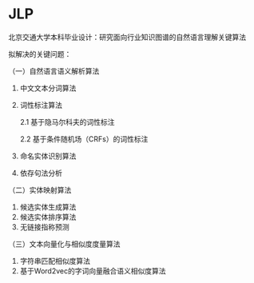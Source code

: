 # JLP
北京交通大学本科毕业设计：研究面向行业知识图谱的自然语言理解关键算法

拟解决的关键问题：

（一）自然语言语义解析算法
1. 中文文本分词算法
2. 词性标注算法

      ​2.1 基于隐马尔科夫的词性标注

      ​2.2 基于条件随机场（CRFs）的词性标注
3. 命名实体识别算法
4. 依存句法分析

（二）实体映射算法
1. 候选实体生成算法
2. 候选实体排序算法
3. 无链接指称预测

（三）文本向量化与相似度度量算法
1. 字符串匹配相似度算法
2. 基于Word2vec的字词向量融合语义相似度算法
